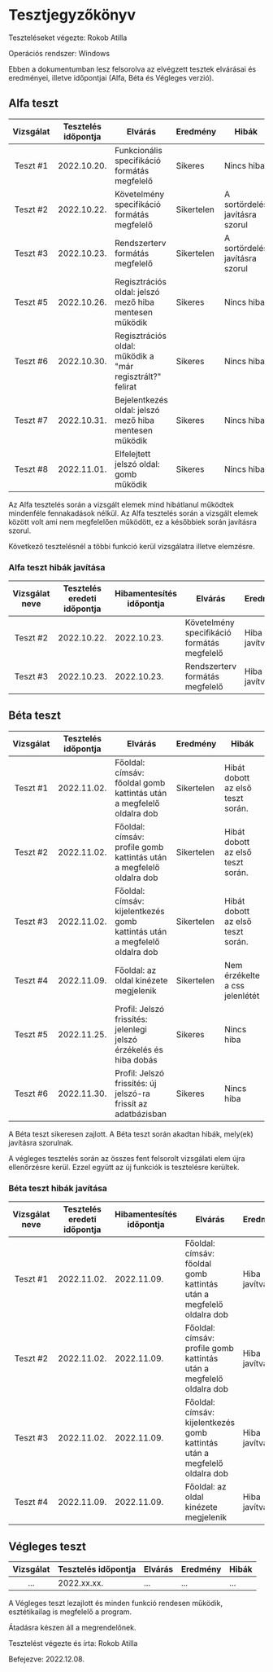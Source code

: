 # Tesztjegyzőkönyv

Teszteléseket végezte: Rokob Atilla

Operációs rendszer: Windows

Ebben a dokumentumban lesz felsorolva az elvégzett tesztek elvárásai és eredményei, illetve időpontjai (Alfa, Béta és Végleges verzió).

## Alfa teszt

| Vizsgálat | Tesztelés időpontja | Elvárás | Eredmény | Hibák |
| :---: | --- | --- | --- | --- |
| Teszt #1 | 2022.10.20. | Funkcionális specifikáció formátás megfelelő | Sikeres | Nincs hiba |
| Teszt #2 | 2022.10.22. | Követelmény specifikáció formátás megfelelő  | Sikertelen | A sortördelés javításra szorul |
| Teszt #3 | 2022.10.23. | Rendszerterv formátás megfelelő  | Sikertelen | A sortördelés javításra szorul  |
| Teszt #5 | 2022.10.26. | Regisztrációs oldal: jelszó  mező hiba mentesen működik | Sikeres | Nincs hiba |
| Teszt #6 | 2022.10.30. | Regisztrációs oldal: működik a "már regisztrált?" felirat | Sikeres | Nincs hiba |
| Teszt #7 | 2022.10.31. | Bejelentkezés oldal: jelszó mező hiba mentesen működik | Sikeres | Nincs hiba |
| Teszt #8 | 2022.11.01. | Elfelejtett jelszó oldal: gomb működik | Sikeres | Nincs hiba |

Az Alfa tesztelés során a vizsgált elemek mind hibátlanul működtek mindenféle fennakadások nélkül.
Az Alfa tesztelés során a vizsgált elemek között volt ami nem megfelelően működött, ez a későbbiek során javításra szorul.

Következő tesztelésnél a többi funkció kerül vizsgálatra illetve elemzésre.

### Alfa teszt hibák javítása
| Vizsgálat neve | Tesztelés eredeti időpontja | Hibamentesítés időpontja | Elvárás | Eredmény | Hibák |
| :---: | --- | --- | --- | --- | --- |
| Teszt #2 | 2022.10.22.  | 2022.10.23. | Követelmény specifikáció formátás megfelelő | Hiba javítva | Sortördelés megfelelő |
| Teszt #3 | 2022.10.23. | 2022.10.23. | Rendszerterv formátás megfelelő | Hiba javítva | Sortördelés megfelelő |


## Béta teszt

| Vizsgálat | Tesztelés időpontja | Elvárás | Eredmény | Hibák |
| :---: | --- | --- | --- | --- |
| Teszt #1 | 2022.11.02. | Főoldal: címsáv: főoldal gomb kattintás után a megfelelő oldalra dob | Sikertelen | Hibát dobott az első teszt során. |
| Teszt #2 | 2022.11.02. | Főoldal: címsáv: profile gomb kattintás után a megfelelő oldalra dob | Sikertelen | Hibát dobott az első teszt során.  |
| Teszt #3 | 2022.11.02. | Főoldal: címsáv: kijelentkezés gomb kattintás után a megfelelő oldalra dob | Sikertelen | Hibát dobott az első teszt során. |
| Teszt #4 | 2022.11.09. | Főoldal: az oldal kinézete megjelenik | Sikertelen | Nem érzékelte a css jelenlétét |
| Teszt #5 | 2022.11.25. | Profil: Jelszó frissítés: jelenlegi jelszó érzékelés és hiba dobás | Sikeres | Nincs hiba |
| Teszt #6 | 2022.11.30. | Profil: Jelszó frissítés: új jelszó-ra frissít az adatbázisban | Sikeres | Nincs hiba |


A Béta teszt sikeresen zajlott.
A Béta teszt során akadtan hibák, mely(ek) javításra szorulnak.

A végleges tesztelés során az összes fent felsorolt vizsgálati elem újra ellenőrzésre kerül. Ezzel együtt az új funkciók is tesztelésre kerültek.

### Béta teszt hibák javítása
| Vizsgálat neve | Tesztelés eredeti időpontja | Hibamentesítés időpontja | Elvárás | Eredmény | Hibák |
| :---: | --- | --- | --- | --- | --- |
| Teszt #1  |  2022.11.02. |  2022.11.09. | Főoldal: címsáv: főoldal gomb kattintás után a megfelelő oldalra dob | Hiba javítva | Elérési út hiba kezelve a web.php ban |
| Teszt #2  |  2022.11.02. |  2022.11.09. | Főoldal: címsáv: profile gomb kattintás után a megfelelő oldalra dob | Hiba javítva | Elérési út hiba kezelve a web.php ban |
| Teszt #3  |  2022.11.02. |  2022.11.09. | Főoldal: címsáv: kijelentkezés gomb kattintás után a megfelelő oldalra dob | Hiba javítva | Elérési út hiba kezelve a web.php ban |
| Teszt #4  |  2022.11.09. |  2022.11.09. | Főoldal: az oldal kinézete megjelenik | Hiba javítva | Css elérési út pontosítva |

## Végleges teszt
| Vizsgálat | Tesztelés időpontja | Elvárás | Eredmény | Hibák |
| :---: | --- | --- | --- | --- |
| ... | 2022.xx.xx. | ... | ... | ... |

A Végleges teszt lezajlott és minden funkció rendesen működik, esztétikailag is megfelelő a program.

Átadásra készen áll a megrendelőnek.

Tesztelést végezte és írta: Rokob Atilla

Befejezve: 2022.12.08.
